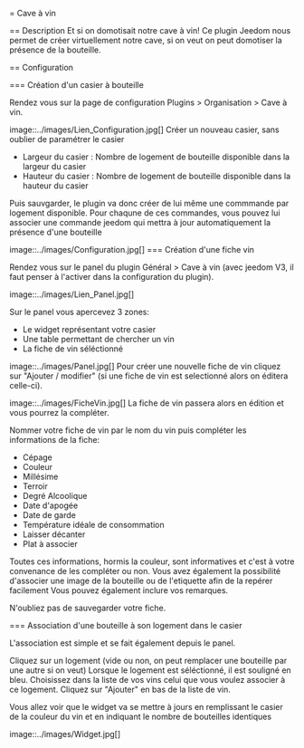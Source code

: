 = Cave à vin

== Description
Et si on domotisait notre cave à vin!
Ce plugin Jeedom nous permet de créer virtuellement notre cave, si on veut on peut domotiser la présence de la bouteille.

== Configuration

=== Création d'un casier à bouteille

Rendez vous sur la page de configuration Plugins > Organisation > Cave à vin.

image::../images/Lien_Configuration.jpg[]
Créer un nouveau casier, sans oublier de paramétrer le casier

* Largeur du casier : Nombre de logement de bouteille disponible dans la largeur du casier
* Hauteur du casier : Nombre de logement de bouteille disponible dans la hauteur du casier

Puis sauvgarder, le plugin va donc créer de lui même une commmande par logement disponible.
Pour chaqune de ces commandes, vous pouvez lui associer une commande jeedom qui mettra à jour automatiquement la présence d'une bouteille

image::../images/Configuration.jpg[]
=== Création d'une fiche vin

Rendez vous sur le panel du plugin Général > Cave à vin (avec jeedom V3, il faut penser à l'activer dans la configuration du plugin).

image::../images/Lien_Panel.jpg[]

Sur le panel vous apercevez 3 zones:

* Le widget représentant votre casier
* Une table permettant de chercher un vin
* La fiche de vin séléctionné

image::../images/Panel.jpg[]
Pour créer une nouvelle fiche de vin cliquez sur "Ajouter / modifier" (si une fiche de vin est selectionné alors on éditera celle-ci).

image::../images/FicheVin.jpg[]
La fiche de vin passera alors en édition et vous pourrez la compléter.

Nommer votre fiche de vin par le nom du vin puis compléter les informations de la fiche:

* Cépage
* Couleur
* Millésime
* Terroir
* Degré Alcoolique
* Date d'apogée
* Date de garde
* Température idéale de consommation
* Laisser décanter
* Plat à associer

Toutes ces informations, hormis la couleur, sont informatives et c'est à votre convenance de les compléter ou non.
Vous avez également la possibilité d'associer une image de la bouteille ou de l'etiquette afin de la repérer facilement
Vous pouvez également inclure vos remarques.

N'oubliez pas de sauvegarder votre fiche.

=== Association d'une bouteille à son logement dans le casier

L'association est simple et se fait également depuis le panel.

Cliquez sur un logement (vide ou non, on peut remplacer une bouteille par une autre si on veut)
Lorsque le logement est séléctionné, il est souligné en bleu.
Choisissez dans la liste de vos vins celui que vous voulez associer à ce logement.
Cliquez sur "Ajouter" en bas de la liste de vin.

Vous allez voir que le widget va se mettre à jours en remplissant le casier de la couleur du vin et en indiquant le nombre de bouteilles identiques

image::../images/Widget.jpg[]